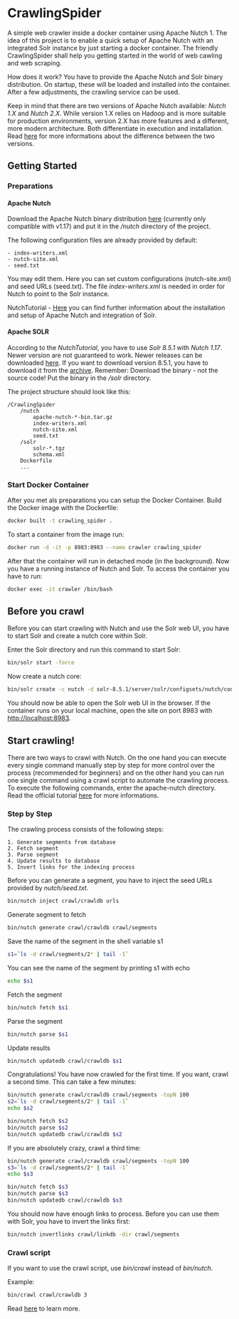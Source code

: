 # CrawlingSpider
A simple web crawler inside a docker container using Apache Nutch 1. The idea of this project is to enable a quick setup of Apache Nutch with an integrated Solr instance by just starting a docker container. The friendly CrawlingSpider shall help you getting started in the world of web cawling and web scraping.

How does it work? You have to provide the Apache Nutch and Solr binary distribution. On startup, these will be loaded and installed into the container. After a few adjustments, the crawling service can be used.

Keep in mind that there are two versions of Apache Nutch available: _Nutch 1.X_ and _Nutch 2.X_. While version 1.X relies on Hadoop and is more suitable for production environments, version 2.X has more features and a different, more modern architecture. Both differentiate in execution and installation. Read [here](https://cwiki.apache.org/confluence/display/NUTCH/Home) for more informations about the difference between the two versions.


## Getting Started

### Preparations

#### Apache Nutch
Download the Apache Nutch binary distribution [here](https://www.apache.org/dyn/closer.cgi/nutch/) (currently only compatible with v1.17) and put it in the _/nutch_ directory of the project.


The following configuration files are already provided by default:

    - index-writers.xml
    - nutch-site.xml
    - seed.txt

You may edit them. Here you can set custom configurations (nutch-site.xml) and seed URLs (seed.txt). The file _index-writers.xml_ is needed in order for Nutch to point to the Solr instance.

NutchTutorial - [Here](https://cwiki.apache.org/confluence/display/NUTCH/NutchTutorial) you can find further information about the installation and setup of Apache Nutch and integration of Solr.


#### Apache SOLR
According to the _NutchTutorial_, you have to use _Solr 8.5.1_ with _Nutch 1.17_.
Newer version are not guaranteed to work. Newer releases can be downloaded [here](https://www.apache.org/dyn/closer.cgi/lucene/solr/). If you want to download version 8.5.1, you have to download it from the [archive](https://archive.apache.org/dist/lucene/solr/). Remember: Download the binary - not the source code! Put the binary in the _/solr_ directory.


The project structure should look like this:

    /CrawlingSpider
        /nutch
            apache-nutch-*-bin.tar.gz
            index-writers.xml
            nutch-site.xml
            seed.txt
        /solr
            solr-*.tgz
            schema.xml
        Dockerfile
        ...

### Start Docker Container
After you met als preparations you can setup the Docker Container. Build the Docker image with the Dockerfile:
```bash
docker built -t crawling_spider .
```

To start a container from the image run:
```bash
docker run -d -it -p 8983:8983 --name crawler crawling_spider
```

After that the container will run in detached mode (in the background). Now you have a running instance of Nutch and Solr. To access the container you have to run:
```bash
docker exec -it crawler /bin/bash
```


## Before you crawl
Before you can start crawling with Nutch and use the Solr web UI, you have to start Solr and create a nutch core within Solr.

Enter the Solr directory and run this command to start Solr:
```bash
bin/solr start -force
```

Now create a nutch core:
```bash
bin/solr create -c nutch -d solr-8.5.1/server/solr/configsets/nutch/conf/ -force
```

You should now be able to open the Solr web UI in the browser. If the container runs on your local machine, open the site on port 8983 with <http://localhost:8983>.



## Start crawling!
There are two ways to crawl with Nutch. On the one hand you can execute every single command manually step by step for more control over the process (recommended for beginners) and on the other hand you can run one single command using a crawl script to automate the crawling process. To execute the following commands, enter the apache-nutch directory. Read the official tutorial [here](https://cwiki.apache.org/confluence/display/NUTCH/NutchTutorial#NutchTutorial-UsingIndividualCommandsforWhole-WebCrawling) for more informations.

### Step by Step
The crawling process consists of the following steps:

    1. Generate segments from database
    2. Fetch segment
    3. Parse segment
    4. Update results to database
    5. Invert links for the indexing process

Before you can generate a segment, you have to inject the seed URLs provided by _nutch/seed.txt_.
```bash
bin/nutch inject crawl/crawldb urls
```

Generate segment to fetch
```bash
bin/nutch generate crawl/crawldb crawl/segments
```

Save the name of the segment in the shell variable s1
```bash
s1=`ls -d crawl/segments/2* | tail -1`
```

You can see the name of the segment by printing s1 with echo
```bash
echo $s1
```

Fetch the segment
```bash
bin/nutch fetch $s1
```

Parse the segment
```bash
bin/nutch parse $s1
```

Update results
```bash
bin/nutch updatedb crawl/crawldb $s1
```


Congratulations! You have now crawled for the first time.
If you want, crawl a second time. This can take a few minutes:
```bash
bin/nutch generate crawl/crawldb crawl/segments -topN 100
s2=`ls -d crawl/segments/2* | tail -1`
echo $s2

bin/nutch fetch $s2
bin/nutch parse $s2
bin/nutch updatedb crawl/crawldb $s2
```


If you are absolutely crazy, crawl a third time:
```bash
bin/nutch generate crawl/crawldb crawl/segments -topN 100
s3=`ls -d crawl/segments/2* | tail -1`
echo $s3

bin/nutch fetch $s3
bin/nutch parse $s3
bin/nutch updatedb crawl/crawldb $s3
```

You should now have enough links to process. Before you can use them with Solr, you have to invert the links first:
```bash
bin/nutch invertlinks crawl/linkdb -dir crawl/segments
```

### Crawl script
If you want to use the crawl script, use _bin/crawl_ instead of _bin/nutch_.

Example:
```bash
bin/crawl crawl/crawldb 3
```

Read [here](https://cwiki.apache.org/confluence/display/NUTCH/NutchTutorial#NutchTutorial-Usingthecrawlscript) to learn more.
